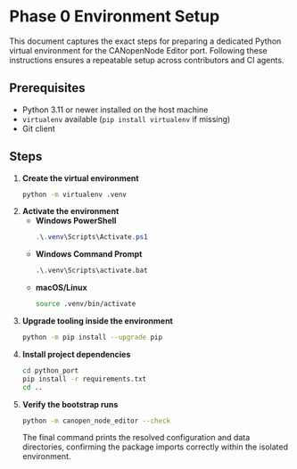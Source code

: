 # Phase 0 Environment Setup

This document captures the exact steps for preparing a dedicated Python virtual
environment for the CANopenNode Editor port. Following these instructions
ensures a repeatable setup across contributors and CI agents.

## Prerequisites
- Python 3.11 or newer installed on the host machine
- `virtualenv` available (`pip install virtualenv` if missing)
- Git client

## Steps
1. **Create the virtual environment**
   ```bash
   python -m virtualenv .venv
   ```
2. **Activate the environment**
   - **Windows PowerShell**
     ```powershell
     .\.venv\Scripts\Activate.ps1
     ```
   - **Windows Command Prompt**
     ```cmd
     .\.venv\Scripts\activate.bat
     ```
   - **macOS/Linux**
     ```bash
     source .venv/bin/activate
     ```
3. **Upgrade tooling inside the environment**
   ```bash
   python -m pip install --upgrade pip
   ```
4. **Install project dependencies**
   ```bash
   cd python_port
   pip install -r requirements.txt
   cd ..
   ```
5. **Verify the bootstrap runs**
   ```bash
   python -m canopen_node_editor --check
   ```
   The final command prints the resolved configuration and data directories,
   confirming the package imports correctly within the isolated environment.
